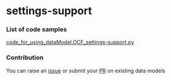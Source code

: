 # settings-support

### List of code samples 

<!-- 50-List of code -->

<!-- [code entry](link) -->
[code_for_using_dataModel.OCF_settings-support.py](https://github.com/smart-data-models/dataModel.OCF/blob/master/settings-support/code/code_for_using_dataModel.OCF_settings-support.py)


<!-- /50-List of code -->

### Contribution
You can raise an [issue](https://github.com/smart-data-models/dataModel.OCF/issues) or submit your [PR](https://github.com/smart-data-models/dataModel.OCF/pulls) on existing data models
